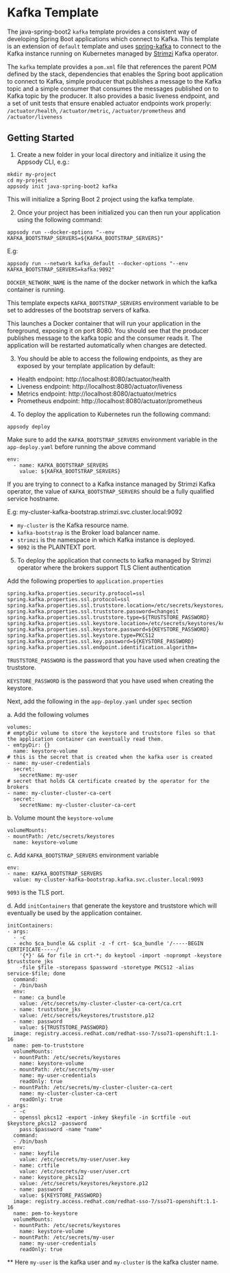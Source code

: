 # Kafka Template

The java-spring-boot2 `kafka` template provides a consistent way of developing Spring Boot applications which connect to Kafka. This template is an extension of `default` template and uses [spring-kafka](https://spring.io/projects/spring-kafka#overview) to connect to the Kafka instance running on Kubernetes managed by [Strimzi](https://strimzi.io/) Kafka operator.

The `kafka` template provides a `pom.xml` file that references the parent POM defined by the stack, dependencies that enables the Spring boot application to connect to Kafka, simple producer that publishes a message to the Kafka topic and a simple consumer that consumes the messages published on to Kafka topic by the producer. It also provides a basic liveness endpoint, and a set of unit tests that ensure enabled actuator endpoints work properly: `/actuator/health`, `/actuator/metric`, `/actuator/prometheus` and `/actuator/liveness`

## Getting Started

1. Create a new folder in your local directory and initialize it using the Appsody CLI, e.g.:

```
mkdir my-project
cd my-project
appsody init java-spring-boot2 kafka
```
This will initialize a Spring Boot 2 project using the kafka template.

2. Once your project has been initialized you can then run your application using the following command:

```
appsody run --docker-options "--env KAFKA_BOOTSTRAP_SERVERS=${KAFKA_BOOTSTRAP_SERVERS}"
```
E.g:
```
appsody run --network kafka_default --docker-options "--env KAFKA_BOOTSTRAP_SERVERS=kafka:9092"
```
`DOCKER_NETWORK_NAME` is the name of the docker network in which the kafka container is running.

This template expects `KAFKA_BOOTSTRAP_SERVERS` environment variable to be set to addresses of the bootstrap servers of kafka.

This launches a Docker container that will run your application in the foreground, exposing it on port 8080. You should see that the producer publishes message to the kafka topic and the consumer reads it. The application will be restarted automatically when changes are detected.

3. You should be able to access the following endpoints, as they are exposed by your template application by default:

* Health endpoint: http://localhost:8080/actuator/health
* Liveness endpoint: http://localhost:8080/actuator/liveness
* Metrics endpoint: http://localhost:8080/actuator/metrics
* Prometheus endpoint: http://localhost:8080/actuator/prometheus

4. To deploy the application to Kubernetes run the following command:
```
appsody deploy
```
Make sure to add the `KAFKA_BOOTSTRAP_SERVERS` environment variable in the `app-deploy.yaml` before running the above command

```
env:
  - name: KAFKA_BOOTSTRAP_SERVERS
    value: ${KAFKA_BOOTSTRAP_SERVERS}
```

If you are trying to connect to a Kafka instance managed by Strimzi Kafka operator, the value of `KAFKA_BOOTSTRAP_SERVERS` should be a fully qualified service hostname.

E.g: my-cluster-kafka-bootstrap.strimzi.svc.cluster.local:9092

* `my-cluster` is the Kafka resource name.
* `kafka-bootstrap` is the Broker load balancer name.
* `strimzi` is the namespace in which Kafka instance is deployed.
* `9092` is the PLAINTEXT port.

5. To deploy the application that connects to kafka managed by Strimzi operator where the brokers support TLS Client authentication

Add the following properties to `application.properties`

```
spring.kafka.properties.security.protocol=ssl
spring.kafka.properties.ssl.protocol=ssl
spring.kafka.properties.ssl.truststore.location=/etc/secrets/keystores/truststore.p12
spring.kafka.properties.ssl.truststore.password=changeit
spring.kafka.properties.ssl.truststore.type=${TRUSTSTORE_PASSWORD}
spring.kafka.properties.ssl.keystore.location=/etc/secrets/keystores/keystore.p12
spring.kafka.properties.ssl.keystore.password=${KEYSTORE_PASSWORD}
spring.kafka.properties.ssl.keystore.type=PKCS12
spring.kafka.properties.ssl.key.password=${KEYSTORE_PASSWORD}
spring.kafka.properties.ssl.endpoint.identification.algorithm=
```

`TRUSTSTORE_PASSWORD` is the password that you have used when creating the truststore.

`KEYSTORE_PASSWORD` is the password that you have used when creating the keystore.

Next, add the following in the `app-deploy.yaml` under `spec` section

a. Add the following volumes

```
volumes:
# emptyDir volume to store the keystore and truststore files so that the application container can eventually read them.
- emtpyDir: {}
  name: keystore-volume
# this is the secret that is created when the kafka user is created  
- name: my-user-credentials
  secret:
    secretName: my-user
# secret that holds CA certificate created by the operator for the brokers
- name: my-cluster-cluster-ca-cert
  secret:
    secretName: my-cluster-cluster-ca-cert
```
b. Volume mount the `keystore-volume`
```
volumeMounts:
- mountPath: /etc/secrets/keystores
  name: keystore-volume
```
c. Add `KAFKA_BOOTSTRAP_SERVERS` environment variable
```
env:
- name: KAFKA_BOOTSTRAP_SERVERS
  value: my-cluster-kafka-bootstrap.kafka.svc.cluster.local:9093
```
`9093` is the TLS port.

d. Add `initContainers` that generate the keystore and truststore which will eventually be used by the application container.
```
initContainers:
- args:
  - -c
  - echo $ca_bundle && csplit -z -f crt- $ca_bundle '/-----BEGIN CERTIFICATE-----/'
    '{*}' && for file in crt-*; do keytool -import -noprompt -keystore $truststore_jks
    -file $file -storepass $password -storetype PKCS12 -alias service-$file; done
  command:
  - /bin/bash
  env:
  - name: ca_bundle
    value: /etc/secrets/my-cluster-cluster-ca-cert/ca.crt
  - name: truststore_jks
    value: /etc/secrets/keystores/truststore.p12
  - name: password
    value: ${TRUSTSTORE_PASSWORD}
  image: registry.access.redhat.com/redhat-sso-7/sso71-openshift:1.1-16
  name: pem-to-truststore
  volumeMounts:
  - mountPath: /etc/secrets/keystores
    name: keystore-volume
  - mountPath: /etc/secrets/my-user
    name: my-user-credentials
    readOnly: true
  - mountPath: /etc/secrets/my-cluster-cluster-ca-cert
    name: my-cluster-cluster-ca-cert
    readOnly: true
- args:
  - -c
  - openssl pkcs12 -export -inkey $keyfile -in $crtfile -out $keystore_pkcs12 -password
    pass:$password -name "name"
  command:
  - /bin/bash
  env:
  - name: keyfile
    value: /etc/secrets/my-user/user.key
  - name: crtfile
    value: /etc/secrets/my-user/user.crt
  - name: keystore_pkcs12
    value: /etc/secrets/keystores/keystore.p12
  - name: password
    value: ${KEYSTORE_PASSWORD}
  image: registry.access.redhat.com/redhat-sso-7/sso71-openshift:1.1-16
  name: pem-to-keystore
  volumeMounts:
  - mountPath: /etc/secrets/keystores
    name: keystore-volume
  - mountPath: /etc/secrets/my-user
    name: my-user-credentials
    readOnly: true
```
** Here `my-user` is the kafka user and `my-cluster` is the kafka cluster name.
